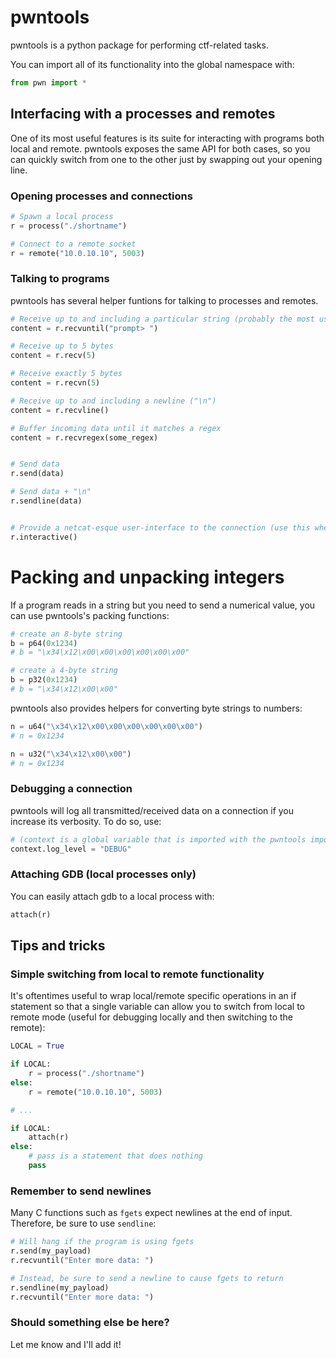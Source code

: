 # pwntools

pwntools is a python package for performing ctf-related tasks.

You can import all of its functionality into the global namespace with:

``` python
from pwn import *
```

## Interfacing with a processes and remotes

One of its most useful features is its suite for interacting with programs both local and remote. pwntools exposes the same API for both cases, so you can quickly switch from one to the other just by swapping out your opening line.

### Opening processes and connections

``` python
# Spawn a local process
r = process("./shortname")

# Connect to a remote socket
r = remote("10.0.10.10", 5003)
```

### Talking to programs

pwntools has several helper funtions for talking to processes and remotes.

``` python
# Receive up to and including a particular string (probably the most useful receive!)
content = r.recvuntil("prompt> ")

# Receive up to 5 bytes
content = r.recv(5)

# Receive exactly 5 bytes
content = r.recvn(5)

# Receive up to and including a newline ("\n")
content = r.recvline()

# Buffer incoming data until it matches a regex
content = r.recvregex(some_regex)


# Send data
r.send(data)

# Send data + "\n"
r.sendline(data)


# Provide a netcat-esque user-interface to the connection (use this when you think you have a shell!)
r.interactive()
```

# Packing and unpacking integers

If a program reads in a string but you need to send a numerical value, you can use pwntools's packing functions:

``` python
# create an 8-byte string
b = p64(0x1234)
# b = "\x34\x12\x00\x00\x00\x00\x00\x00"

# create a 4-byte string
b = p32(0x1234)
# b = "\x34\x12\x00\x00"
```

pwntools also provides helpers for converting byte strings to numbers:

``` python
n = u64("\x34\x12\x00\x00\x00\x00\x00\x00")
# n = 0x1234

n = u32("\x34\x12\x00\x00")
# n = 0x1234
```

### Debugging a connection

pwntools will log all transmitted/received data on a connection if you increase its verbosity. To do so, use:

``` python
# (context is a global variable that is imported with the pwntools import statement)
context.log_level = "DEBUG"
```

### Attaching GDB (local processes only)

You can easily attach gdb to a local process with:

``` python
attach(r)
```

## Tips and tricks

### Simple switching from local to remote functionality

It's oftentimes useful to wrap local/remote specific operations in an if statement so that a single variable can allow you to switch from local to remote mode (useful for debugging locally and then switching to the remote):

``` python
LOCAL = True

if LOCAL:
    r = process("./shortname")
else:
    r = remote("10.0.10.10", 5003)

# ...

if LOCAL:
    attach(r)
else:
    # pass is a statement that does nothing
    pass
```

### Remember to send newlines

Many C functions such as `fgets` expect newlines at the end of input. Therefore, be sure to use `sendline`:

``` python
# Will hang if the program is using fgets
r.send(my_payload)
r.recvuntil("Enter more data: ")

# Instead, be sure to send a newline to cause fgets to return
r.sendline(my_payload)
r.recvuntil("Enter more data: ")
```

### Should something else be here?

Let me know and I'll add it!

